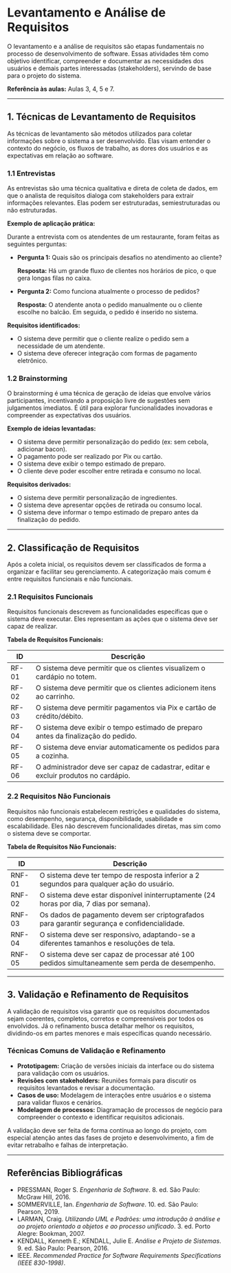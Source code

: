 # Levantamento e Análise de Requisitos

O levantamento e a análise de requisitos são etapas fundamentais no processo de desenvolvimento de software. Essas atividades têm como objetivo identificar, compreender e documentar as necessidades dos usuários e demais partes interessadas (stakeholders), servindo de base para o projeto do sistema.

**Referência às aulas:** Aulas 3, 4, 5 e 7.

---

## 1. Técnicas de Levantamento de Requisitos

As técnicas de levantamento são métodos utilizados para coletar informações sobre o sistema a ser desenvolvido. Elas visam entender o contexto do negócio, os fluxos de trabalho, as dores dos usuários e as expectativas em relação ao software.

### 1.1 Entrevistas

As entrevistas são uma técnica qualitativa e direta de coleta de dados, em que o analista de requisitos dialoga com stakeholders para extrair informações relevantes. Elas podem ser estruturadas, semiestruturadas ou não estruturadas.

**Exemplo de aplicação prática:**

Durante a entrevista com os atendentes de um restaurante, foram feitas as seguintes perguntas:

* **Pergunta 1:** Quais são os principais desafios no atendimento ao cliente?

  **Resposta:** Há um grande fluxo de clientes nos horários de pico, o que gera longas filas no caixa.

* **Pergunta 2:** Como funciona atualmente o processo de pedidos?

  **Resposta:** O atendente anota o pedido manualmente ou o cliente escolhe no balcão. Em seguida, o pedido é inserido no sistema.

**Requisitos identificados:**

* O sistema deve permitir que o cliente realize o pedido sem a necessidade de um atendente.
* O sistema deve oferecer integração com formas de pagamento eletrônico.

### 1.2 Brainstorming

O brainstorming é uma técnica de geração de ideias que envolve vários participantes, incentivando a proposição livre de sugestões sem julgamentos imediatos. É útil para explorar funcionalidades inovadoras e compreender as expectativas dos usuários.

**Exemplo de ideias levantadas:**

* O sistema deve permitir personalização do pedido (ex: sem cebola, adicionar bacon).
* O pagamento pode ser realizado por Pix ou cartão.
* O sistema deve exibir o tempo estimado de preparo.
* O cliente deve poder escolher entre retirada e consumo no local.

**Requisitos derivados:**

* O sistema deve permitir personalização de ingredientes.
* O sistema deve apresentar opções de retirada ou consumo local.
* O sistema deve informar o tempo estimado de preparo antes da finalização do pedido.

---

## 2. Classificação de Requisitos

Após a coleta inicial, os requisitos devem ser classificados de forma a organizar e facilitar seu gerenciamento. A categorização mais comum é entre requisitos funcionais e não funcionais.

### 2.1 Requisitos Funcionais

Requisitos funcionais descrevem as funcionalidades específicas que o sistema deve executar. Eles representam as ações que o sistema deve ser capaz de realizar.

**Tabela de Requisitos Funcionais:**

| ID    | Descrição                                                                           |
| ----- | ----------------------------------------------------------------------------------- |
| RF-01 | O sistema deve permitir que os clientes visualizem o cardápio no totem.             |
| RF-02 | O sistema deve permitir que os clientes adicionem itens ao carrinho.                |
| RF-03 | O sistema deve permitir pagamentos via Pix e cartão de crédito/débito.              |
| RF-04 | O sistema deve exibir o tempo estimado de preparo antes da finalização do pedido.   |
| RF-05 | O sistema deve enviar automaticamente os pedidos para a cozinha.                    |
| RF-06 | O administrador deve ser capaz de cadastrar, editar e excluir produtos no cardápio. |

### 2.2 Requisitos Não Funcionais

Requisitos não funcionais estabelecem restrições e qualidades do sistema, como desempenho, segurança, disponibilidade, usabilidade e escalabilidade. Eles não descrevem funcionalidades diretas, mas sim como o sistema deve se comportar.

**Tabela de Requisitos Não Funcionais:**

| ID     | Descrição                                                                                      |
| ------ | ---------------------------------------------------------------------------------------------- |
| RNF-01 | O sistema deve ter tempo de resposta inferior a 2 segundos para qualquer ação do usuário.      |
| RNF-02 | O sistema deve estar disponível ininterruptamente (24 horas por dia, 7 dias por semana).       |
| RNF-03 | Os dados de pagamento devem ser criptografados para garantir segurança e confidencialidade.    |
| RNF-04 | O sistema deve ser responsivo, adaptando-se a diferentes tamanhos e resoluções de tela.        |
| RNF-05 | O sistema deve ser capaz de processar até 100 pedidos simultaneamente sem perda de desempenho. |

---

## 3. Validação e Refinamento de Requisitos

A validação de requisitos visa garantir que os requisitos documentados sejam coerentes, completos, corretos e compreensíveis por todos os envolvidos. Já o refinamento busca detalhar melhor os requisitos, dividindo-os em partes menores e mais específicas quando necessário.

### Técnicas Comuns de Validação e Refinamento

* **Prototipagem:** Criação de versões iniciais da interface ou do sistema para validação com os usuários.
* **Revisões com stakeholders:** Reuniões formais para discutir os requisitos levantados e revisar a documentação.
* **Casos de uso:** Modelagem de interações entre usuários e o sistema para validar fluxos e cenários.
* **Modelagem de processos:** Diagramação de processos de negócio para compreender o contexto e identificar requisitos adicionais.

A validação deve ser feita de forma contínua ao longo do projeto, com especial atenção antes das fases de projeto e desenvolvimento, a fim de evitar retrabalho e falhas de interpretação.

---

## Referências Bibliográficas

* PRESSMAN, Roger S. *Engenharia de Software*. 8. ed. São Paulo: McGraw Hill, 2016.
* SOMMERVILLE, Ian. *Engenharia de Software*. 10. ed. São Paulo: Pearson, 2019.
* LARMAN, Craig. *Utilizando UML e Padrões: uma introdução à análise e ao projeto orientado a objetos e ao processo unificado*. 3. ed. Porto Alegre: Bookman, 2007.
* KENDALL, Kenneth E.; KENDALL, Julie E. *Análise e Projeto de Sistemas*. 9. ed. São Paulo: Pearson, 2016.
* IEEE. *Recommended Practice for Software Requirements Specifications (IEEE 830-1998)*.
